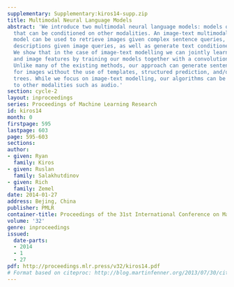 ```yaml
---
supplementary: Supplementary:kiros14-supp.zip
title: Multimodal Neural Language Models
abstract: 'We introduce two multimodal neural language models: models of natural language
  that can be conditioned on other modalities. An image-text multimodal neural language
  model can be used to retrieve images given complex sentence queries, retrieve phrase
  descriptions given image queries, as well as generate text conditioned on images.
  We show that in the case of image-text modelling we can jointly learn word representations
  and image features by training our models together with a convolutional network.
  Unlike many of the existing methods, our approach can generate sentence descriptions
  for images without the use of templates, structured prediction, and/or syntactic
  trees. While we focus on image-text modelling, our algorithms can be easily applied
  to other modalities such as audio.'
section: cycle-2
layout: inproceedings
series: Proceedings of Machine Learning Research
id: kiros14
month: 0
firstpage: 595
lastpage: 603
page: 595-603
sections: 
author:
- given: Ryan
  family: Kiros
- given: Ruslan
  family: Salakhutdinov
- given: Rich
  family: Zemel
date: 2014-01-27
address: Bejing, China
publisher: PMLR
container-title: Proceedings of the 31st International Conference on Machine Learning
volume: '32'
genre: inproceedings
issued:
  date-parts:
  - 2014
  - 1
  - 27
pdf: http://proceedings.mlr.press/v32/kiros14.pdf
# Format based on citeproc: http://blog.martinfenner.org/2013/07/30/citeproc-yaml-for-bibliographies/
---
```

